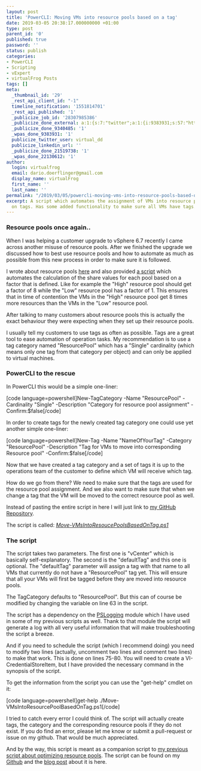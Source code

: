 ```yaml
---
layout: post
title: 'PowerCLI: Moving VMs into resource pools based on a tag'
date: 2019-03-05 20:38:17.000000000 +01:00
type: post
parent_id: '0'
published: true
password: ''
status: publish
categories:
- PowerCLI
- Scripting
- vExpert
- virtualFrog Posts
tags: []
meta:
  _thumbnail_id: '29'
  _rest_api_client_id: "-1"
  timeline_notification: '1551814701'
  _rest_api_published: '1'
  _publicize_job_id: '28307985386'
  _publicize_done_external: a:1:{s:7:"twitter";a:1:{i:9383931;s:57:"https://twitter.com/virtual_dd/status/1103016930515083266";}}
  _publicize_done_9340485: '1'
  _wpas_done_9383931: '1'
  publicize_twitter_user: virtual_dd
  publicize_linkedin_url: ''
  _publicize_done_21519738: '1'
  _wpas_done_22130612: '1'
author:
  login: virtualfrog
  email: dario.doerflinger@gmail.com
  display_name: virtualFrog
  first_name: ''
  last_name: ''
permalink: "/2019/03/05/powercli-moving-vms-into-resource-pools-based-on-a-tag/"
excerpt: A script which automates the assignment of VMs into resource pools based
  on tags. Has some added functionality to make sure all VMs have tags.
---
```

### Resource pools once again..

When I was helping a customer upgrade to vSphere 6.7 recently I came across another misuse of resource pools. After we finished the upgrade we discussed how to best use resource pools and how to automate as much as possible from this new process in order to make sure it is followed.

<!--more-->  
I wrote about resource pools [here](https://virtualfrog.wordpress.com/2019/01/09/powercli-setting-resource-pools-right/)&nbsp;and also provided [a script](https://github.com/virtualFrog/PowerCLI-Scripts/blob/master/Set-ResourcePoolGranular.ps1) which automates the calculation of the share values for each pool based on a factor that is defined. Like for example the "High" resource pool should get a factor of 8 while the "Low" resource pool has a factor of 1. This ensures that in time of contention the VMs in the "High" resource pool get 8 times more resources than the VMs in the "Low" resource pool.

After talking to many customers about resource pools this is actually the exact behaviour they were expecting when they set up their resource pools.

I usually tell my customers to use tags as often as possible. Tags are a great tool to ease automation of operation tasks. My recommendation is to use a tag category named "ResourcePool" which has a "Single" cardinality (which means only one tag from that category per object) and can only be applied to virtual machines.

### PowerCLI to the rescue

In PowerCLI this would be a simple one-liner:

[code language=powershell]New-TagCategory -Name "ResourcePool" -Cardinality "Single" -Description "Category for resource pool assignment" -Confirm:$false[/code]

In order to create tags for the newly created tag category one could use yet another simple one-liner:

[code language=powershell]New-Tag -Name "NameOfYourTag" -Category "ResourcePool" -Description "Tag for VMs to move into corresponding Resource pool" -Confirm:$false[/code]

Now that we have created a tag category and a set of tags it is up to the operations team of the customer to define which VM will receive which tag.

How do we go from there? We need to make sure that the tags are used for the resource pool assignment. And we also want to make sure that when we change a tag that the VM will be moved to the correct resource pool as well.

Instead of pasting the entire script in here I will just link to [my GitHub Repository](https://github.com/virtualFrog/PowerCLI-Scripts/blob/master/Move-VMsIntoResoucePoolsBasedOnTag.ps1).

The script is called: _[Move-VMsIntoResoucePoolsBasedOnTag.ps1](https://github.com/virtualFrog/PowerCLI-Scripts/blob/master/Move-VMsIntoResoucePoolsBasedOnTag.ps1)_

### The script

The script takes two parameters. The first one is "vCenter" which is basically self-explanatory. The second is the "defaultTag" and this one is optional. The "defaultTag" parameter will assign a tag with that name to all VMs that currently do not have a "ResourcePool" tag yet. This will ensure that all your VMs will first be tagged before they are moved into resource pools.

The TagCategory defaults to "ResourcePool". But this can of course be modified by changing the variable on line 63 in the script.

The script has a dependency on the [PSLogging](https://www.powershellgallery.com/packages/PSLogging/) module which I have used in some of my previous scripts as well. Thank to that module the script will generate a log with all very useful information that will make troubleshooting the script a breeze.

And if you need to schedule the script (which I recommend doing) you need to modify two lines (actually, uncomment two lines and comment two lines) to make that work. This is done on lines 75-80. You will need to create a VI-CredentialStoreItem, but I have provided the necessary command in the synopsis of the script.

To get the information from the script you can use the "get-help" cmdlet on it:

[code language=powershell]get-help ./Move-VMsIntoResourcePoolBasedOnTag.ps1[/code]

I tried to catch every error I could think of. The script will actually create tags, the category and the corresponding resource pools if they do not exist. If you do find an error, please let me know or submit a pull-request or issue on my github. That would be much appreciated.

And by the way, this script is meant as a companion script to [my previous script about optimizing resource pools](https://github.com/virtualFrog/PowerCLI-Scripts/blob/master/Set-ResourcePoolGranular.ps1). The script can be found on my [Github](https://github.com/virtualFrog/PowerCLI-Scripts/blob/master/Set-ResourcePoolGranular.ps1) and the [blog post](https://virtualfrog.wordpress.com/2019/01/09/powercli-setting-resource-pools-right/) about it is here.

